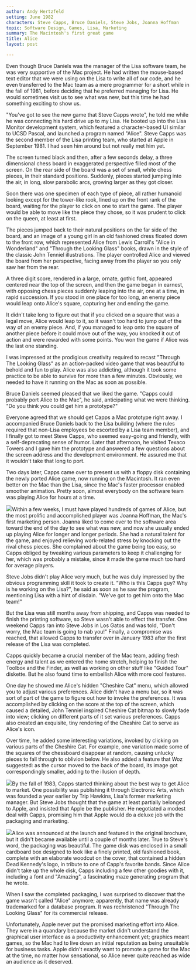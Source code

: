 ```yaml
---
author: Andy Hertzfeld
setting: June 1982
characters: Steve Capps, Bruce Daniels, Steve Jobs, Joanna Hoffman
topic: Software Design, Games, Lisa, Marketing
summary: The Macintosh's first great game
title: Alice
layout: post

---
```


Even though Bruce Daniels was the manager of the Lisa software team, he was very supportive of the Mac project. He had written the mouse-based text editor that we were using on the Lisa to write all of our code, and he even transferred to the Mac team as a mere programmer for a short while in the fall of 1981, before deciding that he preferred managing for Lisa. He would sometimes visit us to see what was new, but this time he had something exciting to show us.

  
  
  
  
"You've got to see the new game that Steve Capps wrote", he told me while he was connecting his hard drive up to my Lisa. He booted up into the Lisa Monitor development system, which featured a character-based UI similar to UCSD Pascal, and launched a program named "Alice". Steve Capps was the second member of the Lisa printing team, who started at Apple in September 1981. I had seen him around but not really met him yet.  
  
  
The screen turned black and then, after a few seconds delay, a three dimensional chess board in exaggerated perspective filled most of the screen. On the rear side of the board was a set of small, white chess pieces, in their standard positions. Suddenly, pieces started jumping into the air, in long, slow parabolic arcs, growing larger as they got closer.  
  
  
Soon there was one specimen of each type of piece, all rather humanoid looking except for the tower-like rook, lined up on the front rank of the board, waiting for the player to click on one to start the game. The player would be able to move like the piece they chose, so it was prudent to click on the queen, at least at first.  
  
  
The pieces jumped back to their natural positions on the far side of the board, and an image of a young girl in an old fashioned dress floated down to the front row, which represented Alice from Lewis Carroll's "Alice in Wonderland" and "Through the Looking Glass" books, drawn in the style of the classic John Tenniel illustrations. The player controlled Alice and viewed the board from her perspective, facing away from the player so you only saw her from the rear.   
  
  
A three digit score, rendered in a large, ornate, gothic font, appeared centered near the top of the screen, and then the game began in earnest, with opposing chess pieces suddenly leaping into the air, one at a time, in rapid succession. If you stood in one place for too long, an enemy piece would leap onto Alice's square, capturing her and ending the game.  
  
  
It didn't take long to figure out that if you clicked on a square that was a legal move, Alice would leap to it, so it wasn't too hard to jump out of the way of an enemy piece. And, if you managed to leap onto the square of another piece before it could move out of the way, you knocked it out of action and were rewarded with some points. You won the game if Alice was the last one standing.  
  
  
I was impressed at the prodigious creativity required to recast "Through The Looking Glass" as an action-packed video game that was beautiful to behold and fun to play. Alice was also addicting, although it took some practice to be able to survive for more than a few minutes. Obviously, we needed to have it running on the Mac as soon as possible.  
  
  
Bruce Daniels seemed pleased that we liked the game. "Capps could probably port Alice to the Mac", he said, anticipating what we were thinking. "Do you think you could get him a prototype?"  
  
  
Everyone agreed that we should get Capps a Mac prototype right away. I accompanied Bruce Daniels back to the Lisa building (where the rules required that non-Lisa employees be escorted by a Lisa team member), and I finally got to meet Steve Capps, who seemed easy-going and friendly, with a self-deprecating sense of humor. Later that afternoon, he visited Texaco Towers and I gave him the prototype and answered a few questions about the screen address and the development environment. He assured me that it wouldn't take that long to port.  
  
  
Two days later, Capps came over to present us with a floppy disk containing the newly ported Alice game, now running on the Macintosh. It ran even better on the Mac than the Lisa, since the Mac's faster processor enabled smoother animation. Pretty soon, almost everybody on the software team was playing Alice for hours at a time.   
  
  
 [![](images/Macintosh/alice_book_t.jpg)](images/Macintosh/alice_book.jpg)Within a few weeks, I must have played hundreds of games of Alice, but the most prolific and accomplished player was Joanna Hoffman, the Mac's first marketing person. Joanna liked to come over to the software area toward the end of the day to see what was new, and now she usually ended up playing Alice for longer and longer periods. She had a natural talent for the game, and enjoyed relieving work-related stress by knocking out the rival chess pieces. She complained about the game being too easy, so Capps obliged by tweaking various parameters to keep it challenging for her, which was probably a mistake, since it made the game much too hard for average players.  
  
  
Steve Jobs didn't play Alice very much, but he was duly impressed by the obvious programming skill it took to create it. "Who is this Capps guy? Why is he working on the Lisa?", he said as soon as he saw the program, mentioning Lisa with a hint of disdain. "We've got to get him onto the Mac team!"  
  
  
But the Lisa was still months away from shipping, and Capps was needed to finish the printing software, so Steve wasn't able to effect the transfer. One weekend Capps ran into Steve Jobs in Los Gatos and was told, "Don't worry, the Mac team is going to nab you!" Finally, a compromise was reached, that allowed Capps to transfer over in January 1983 after the first release of the Lisa was completed.  
  
  
Capps quickly became a crucial member of the Mac team, adding fresh energy and talent as we entered the home stretch, helping to finish the Toolbox and the Finder, as well as working on other stuff like "Guided Tour" diskette. But he also found time to embellish Alice with more cool features.  
  
  
One day he showed me Alice's hidden "Cheshire Cat" menu, which allowed you to adjust various preferences. Alice didn't have a menu bar, so it was sort of part of the game to figure out how to invoke the preferences. It was accomplished by clicking on the score at the top of the screen, which caused a detailed, John Tenniel inspired Cheshire Cat bitmap to slowly fade into view; clicking on different parts of it set various preferences. Capps also created an exquisite, tiny rendering of the Cheshire Cat to serve as Alice's icon.  
  
  
Over time, he added some interesting variations, invoked by clicking on various parts of the Cheshire Cat. For example, one variation made some of the squares of the chessboard disappear at random, causing unlucky pieces to fall through to oblivion below. He also added a feature that Woz suggested: as the cursor moved to the back of the board, its image got correspondingly smaller, adding to the illusion of depth.  
  
  
 [![](images/Macintosh/alice_book_2_t.jpg)](images/Macintosh/alice_book_2.jpg)By the fall of 1983, Capps started thinking about the best way to get Alice to market. One possibility was publishing it through Electronic Arts, which was founded a year earlier by Trip Hawkins, Lisa's former marketing manager. But Steve Jobs thought that the game at least partially belonged to Apple, and insisted that Apple be the publisher. He negotiated a modest deal with Capps, promising him that Apple would do a deluxe job with the packaging and marketing.  
  
  
  
  
 [![](images/Macintosh/alicedk_t.jpg)](images/Macintosh/alicedk.jpg)Alice was announced at the launch and featured in the original brochure, but it didn't became available until a couple of months later. True to Steve's word, the packaging was beautiful. The game disk was enclosed in a small cardboard box designed to look like a finely printed, old fashioned book, complete with an elaborate woodcut on the cover, that contained a hidden Dead Kennedy's logo, in tribute to one of Capp's favorite bands. Since Alice didn't take up the whole disk, Capps including a few other goodies with it, including a font and "Amazing", a fascinating maze generating program that he wrote.  
  
  
When I saw the completed packaging, I was surprised to discover that the game wasn't called "Alice" anymore; apparently, that name was already trademarked for a database program. It was rechristened "Through The Looking Glass" for its commercial release.  
  
  
Unfortunately, Apple never put the promised marketing effort into Alice. They were in a quandary because the market didn't understand the graphical user interface as a productivity enhancement yet; graphics meant games, so the Mac had to live down an initial reputation as being unsuitable for business tasks. Apple didn't exactly want to promote a game for the Mac at the time, no matter how sensational, so Alice never quite reached as wide an audience as it deserved. 

